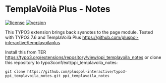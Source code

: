 TemplaVoilà Plus - Notes
========================

[![license](https://img.shields.io/github/license/pluspol-interactive/typo3-ppi_templavoila_notes.svg)](https://www.gnu.org/licenses/old-licenses/gpl-2.0-standalone.html)
[![version](https://img.shields.io/badge/TER_version-0.1.0-yellow.svg)](https://typo3.org/extensions/repository/view/ppi_templavoila_notes)

This TYPO3 extension brings back sysnotes to the page module. Tested with TYPO3 7.6 and TemplaVoilà Plus
https://github.com/pluspol-interactive/templavoilaplus

Install this from TER https://typo3.org/extensions/repository/view/ppi_templavoila_notes
or clone this repository to typo3conf/ext/ppi_templavoila_notes:

```
git clone https://github.com/pluspol-interactive/typo3-ppi_templavoila_notes.git ppi_templavoila_notes
```
